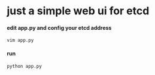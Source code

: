 # just a simple web ui for etcd


#### edit app.py and config your etcd address

    vim app.py

#### run 

    python app.py
